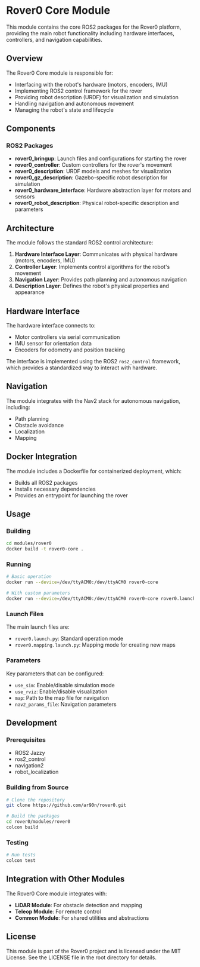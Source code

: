 # Rover0 Core Module

This module contains the core ROS2 packages for the Rover0 platform, providing the main robot functionality including hardware interfaces, controllers, and navigation capabilities.

## Overview

The Rover0 Core module is responsible for:

- Interfacing with the robot's hardware (motors, encoders, IMU)
- Implementing ROS2 control framework for the rover
- Providing robot description (URDF) for visualization and simulation
- Handling navigation and autonomous movement
- Managing the robot's state and lifecycle

## Components

### ROS2 Packages

- **rover0_bringup**: Launch files and configurations for starting the rover
- **rover0_controller**: Custom controllers for the rover's movement
- **rover0_description**: URDF models and meshes for visualization
- **rover0_gz_description**: Gazebo-specific robot description for simulation
- **rover0_hardware_interface**: Hardware abstraction layer for motors and sensors
- **rover0_robot_description**: Physical robot-specific description and parameters

## Architecture

The module follows the standard ROS2 control architecture:

1. **Hardware Interface Layer**: Communicates with physical hardware (motors, encoders, IMU)
2. **Controller Layer**: Implements control algorithms for the robot's movement
3. **Navigation Layer**: Provides path planning and autonomous navigation
4. **Description Layer**: Defines the robot's physical properties and appearance

## Hardware Interface

The hardware interface connects to:

- Motor controllers via serial communication
- IMU sensor for orientation data
- Encoders for odometry and position tracking

The interface is implemented using the ROS2 `ros2_control` framework, which provides a standardized way to interact with hardware.

## Navigation

The module integrates with the Nav2 stack for autonomous navigation, including:

- Path planning
- Obstacle avoidance
- Localization
- Mapping

## Docker Integration

The module includes a Dockerfile for containerized deployment, which:

- Builds all ROS2 packages
- Installs necessary dependencies
- Provides an entrypoint for launching the rover

## Usage

### Building

```bash
cd modules/rover0
docker build -t rover0-core .
```

### Running

```bash
# Basic operation
docker run --device=/dev/ttyACM0:/dev/ttyACM0 rover0-core

# With custom parameters
docker run --device=/dev/ttyACM0:/dev/ttyACM0 rover0-core rover0.launch.py use_sim:=false use_rviz:=true
```

### Launch Files

The main launch files are:

- `rover0.launch.py`: Standard operation mode
- `rover0.mapping.launch.py`: Mapping mode for creating new maps

### Parameters

Key parameters that can be configured:

- `use_sim`: Enable/disable simulation mode
- `use_rviz`: Enable/disable visualization
- `map`: Path to the map file for navigation
- `nav2_params_file`: Navigation parameters

## Development

### Prerequisites

- ROS2 Jazzy
- ros2_control
- navigation2
- robot_localization

### Building from Source

```bash
# Clone the repository
git clone https://github.com/ar90n/rover0.git

# Build the packages
cd rover0/modules/rover0
colcon build
```

### Testing

```bash
# Run tests
colcon test
```

## Integration with Other Modules

The Rover0 Core module integrates with:

- **LiDAR Module**: For obstacle detection and mapping
- **Teleop Module**: For remote control
- **Common Module**: For shared utilities and abstractions

## License

This module is part of the Rover0 project and is licensed under the MIT License. See the LICENSE file in the root directory for details.